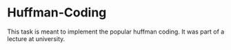 # Huffman-Coding
This task is meant to implement the popular huffman coding. It was part of a lecture at university.
